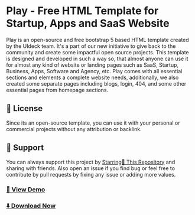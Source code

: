 # Play - Free HTML Template for Startup, Apps and SaaS Website

Play is an open-source and free bootstrap 5 based HTML template created by the UIdeck team. It's a part of our new initiative to give back to the community and create some impactful open source projects.
This template is designed and developed in such a way so, that almost anyone can use it for almost any kind of website or landing pages such as SaaS, Startup, Business, Apps, Software and Agency, etc.
Play comes with all essential sections and elements a complete website needs, additionally, we also created some separate pages including blogs, login, 404, and some other essential pages from homepage sections.

## 📃 License
Since its an open-source template, you can use it with your personal or commercial projects without any attribution or backlink.

## 💙 Support
You can always support this project by [Starring🌟 This Repository](https://github.com/uideck/play-bootstrap) 
and sharing with friends. Also open an issue if you find bug or feel free to contribute by pull requests by fixing any issue or adding more values.

### [🚀 View Demo](https://preview.uideck.com/items/play-bootstrap/)

### [⬇️ Download Now](https://preview.uideck.com/items/play-bootstrap/)
